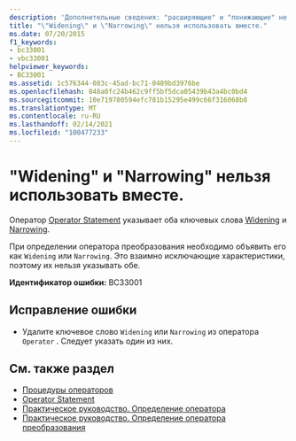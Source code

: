 ```yaml
---
description: 'Дополнительные сведения: "расширяющие" и "понижающие" не могут использоваться вместе'
title: "\"Widening\" и \"Narrowing\" нельзя использовать вместе."
ms.date: 07/20/2015
f1_keywords:
- bc33001
- vbc33001
helpviewer_keywords:
- BC33001
ms.assetid: 1c576344-083c-45ad-bc71-0489bd3976be
ms.openlocfilehash: 848a0fc24b462c9ff5bf5dca05439b43a4bc0bd4
ms.sourcegitcommit: 10e719780594efc781b15295e499c66f316068b8
ms.translationtype: MT
ms.contentlocale: ru-RU
ms.lasthandoff: 02/14/2021
ms.locfileid: "100477233"
---
```

# <a name="widening-and-narrowing-cannot-be-combined"></a>"Widening" и "Narrowing" нельзя использовать вместе.

Оператор [Operator Statement](../language-reference/statements/operator-statement.md) указывает оба ключевых слова [Widening](../language-reference/modifiers/widening.md) и [Narrowing](../language-reference/modifiers/narrowing.md).  
  
 При определении оператора преобразования необходимо объявить его как `Widening` или `Narrowing`. Это взаимно исключающие характеристики, поэтому их нельзя указывать обе.  
  
 **Идентификатор ошибки:** BC33001  
  
## <a name="to-correct-this-error"></a>Исправление ошибки  
  
- Удалите ключевое слово `Widening` или `Narrowing` из оператора `Operator` . Следует указать один из них.  
  
## <a name="see-also"></a>См. также раздел

- [Процедуры операторов](../programming-guide/language-features/procedures/operator-procedures.md)
- [Operator Statement](../language-reference/statements/operator-statement.md)
- [Практическое руководство. Определение оператора](../programming-guide/language-features/procedures/how-to-define-an-operator.md)
- [Практическое руководство. Определение оператора преобразования](../programming-guide/language-features/procedures/how-to-define-a-conversion-operator.md)
